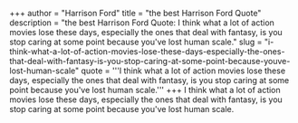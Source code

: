 +++
author = "Harrison Ford"
title = "the best Harrison Ford Quote"
description = "the best Harrison Ford Quote: I think what a lot of action movies lose these days, especially the ones that deal with fantasy, is you stop caring at some point because you've lost human scale."
slug = "i-think-what-a-lot-of-action-movies-lose-these-days-especially-the-ones-that-deal-with-fantasy-is-you-stop-caring-at-some-point-because-youve-lost-human-scale"
quote = '''I think what a lot of action movies lose these days, especially the ones that deal with fantasy, is you stop caring at some point because you've lost human scale.'''
+++
I think what a lot of action movies lose these days, especially the ones that deal with fantasy, is you stop caring at some point because you've lost human scale.
